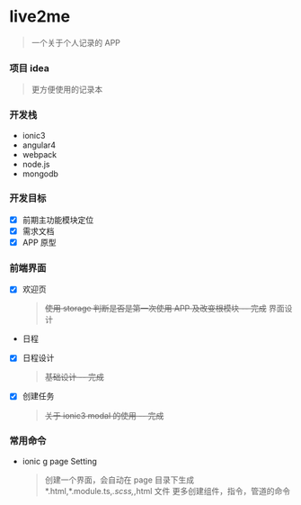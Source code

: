 # live2me

> 一个关于个人记录的 APP

### 项目 idea

> 更方便使用的记录本

### 开发栈

- ionic3
- angular4
- webpack
- node.js
- mongodb

### 开发目标

- [x] 前期主功能模块定位
- [x] 需求文档
- [x] APP 原型

### 前端界面

- [x] 欢迎页
  > ~~使用 storage 判断是否是第一次使用 APP 及改变根模块 -- 完成~~
  > 界面设计

* 日程

- [x] 日程设计
  > ~~基础设计 -- 完成~~
- [x] 创建任务
  > ~~关于 ionic3 modal 的使用 -- 完成~~

### 常用命令

- ionic g page Setting
  > 创建一个界面，会自动在 page 目录下生成*.html,*.module.ts,_.scss,_,html 文件
  > 更多创建组件，指令，管道的命令
  > [](https://ionicframework.com/docs/cli/generate/)
